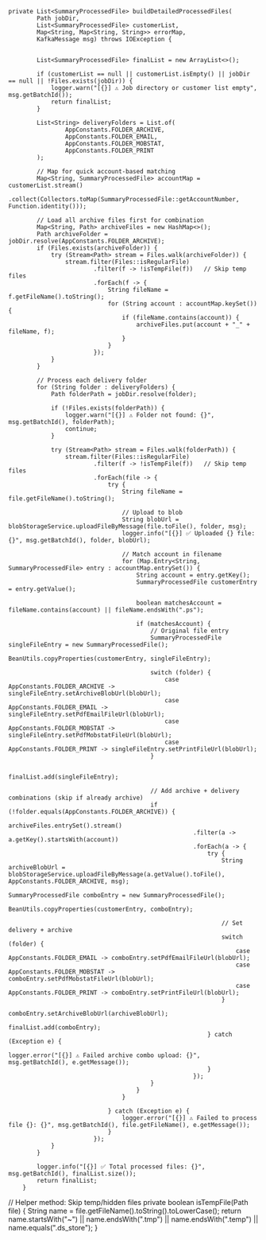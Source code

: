     private List<SummaryProcessedFile> buildDetailedProcessedFiles(
            Path jobDir,
            List<SummaryProcessedFile> customerList,
            Map<String, Map<String, String>> errorMap,
            KafkaMessage msg) throws IOException {


            List<SummaryProcessedFile> finalList = new ArrayList<>();

            if (customerList == null || customerList.isEmpty() || jobDir == null || !Files.exists(jobDir)) {
                logger.warn("[{}] ⚠️ Job directory or customer list empty", msg.getBatchId());
                return finalList;
            }

            List<String> deliveryFolders = List.of(
                    AppConstants.FOLDER_ARCHIVE,
                    AppConstants.FOLDER_EMAIL,
                    AppConstants.FOLDER_MOBSTAT,
                    AppConstants.FOLDER_PRINT
            );

            // Map for quick account-based matching
            Map<String, SummaryProcessedFile> accountMap = customerList.stream()
                    .collect(Collectors.toMap(SummaryProcessedFile::getAccountNumber, Function.identity()));

            // Load all archive files first for combination
            Map<String, Path> archiveFiles = new HashMap<>();
            Path archiveFolder = jobDir.resolve(AppConstants.FOLDER_ARCHIVE);
            if (Files.exists(archiveFolder)) {
                try (Stream<Path> stream = Files.walk(archiveFolder)) {
                    stream.filter(Files::isRegularFile)
                            .filter(f -> !isTempFile(f))   // Skip temp files
                            .forEach(f -> {
                                String fileName = f.getFileName().toString();
                                for (String account : accountMap.keySet()) {
                                    if (fileName.contains(account)) {
                                        archiveFiles.put(account + "_" + fileName, f);
                                    }
                                }
                            });
                }
            }

            // Process each delivery folder
            for (String folder : deliveryFolders) {
                Path folderPath = jobDir.resolve(folder);

                if (!Files.exists(folderPath)) {
                    logger.warn("[{}] ⚠️ Folder not found: {}", msg.getBatchId(), folderPath);
                    continue;
                }

                try (Stream<Path> stream = Files.walk(folderPath)) {
                    stream.filter(Files::isRegularFile)
                            .filter(f -> !isTempFile(f))   // Skip temp files
                            .forEach(file -> {
                                try {
                                    String fileName = file.getFileName().toString();

                                    // Upload to blob
                                    String blobUrl = blobStorageService.uploadFileByMessage(file.toFile(), folder, msg);
                                    logger.info("[{}] ✅ Uploaded {} file: {}", msg.getBatchId(), folder, blobUrl);

                                    // Match account in filename
                                    for (Map.Entry<String, SummaryProcessedFile> entry : accountMap.entrySet()) {
                                        String account = entry.getKey();
                                        SummaryProcessedFile customerEntry = entry.getValue();

                                        boolean matchesAccount = fileName.contains(account) || fileName.endsWith(".ps");

                                        if (matchesAccount) {
                                            // Original file entry
                                            SummaryProcessedFile singleFileEntry = new SummaryProcessedFile();
                                            BeanUtils.copyProperties(customerEntry, singleFileEntry);

                                            switch (folder) {
                                                case AppConstants.FOLDER_ARCHIVE -> singleFileEntry.setArchiveBlobUrl(blobUrl);
                                                case AppConstants.FOLDER_EMAIL -> singleFileEntry.setPdfEmailFileUrl(blobUrl);
                                                case AppConstants.FOLDER_MOBSTAT -> singleFileEntry.setPdfMobstatFileUrl(blobUrl);
                                                case AppConstants.FOLDER_PRINT -> singleFileEntry.setPrintFileUrl(blobUrl);
                                            }

                                            finalList.add(singleFileEntry);

                                            // Add archive + delivery combinations (skip if already archive)
                                            if (!folder.equals(AppConstants.FOLDER_ARCHIVE)) {
                                                archiveFiles.entrySet().stream()
                                                        .filter(a -> a.getKey().startsWith(account))
                                                        .forEach(a -> {
                                                            try {
                                                                String archiveBlobUrl = blobStorageService.uploadFileByMessage(a.getValue().toFile(), AppConstants.FOLDER_ARCHIVE, msg);
                                                                SummaryProcessedFile comboEntry = new SummaryProcessedFile();
                                                                BeanUtils.copyProperties(customerEntry, comboEntry);

                                                                // Set delivery + archive
                                                                switch (folder) {
                                                                    case AppConstants.FOLDER_EMAIL -> comboEntry.setPdfEmailFileUrl(blobUrl);
                                                                    case AppConstants.FOLDER_MOBSTAT -> comboEntry.setPdfMobstatFileUrl(blobUrl);
                                                                    case AppConstants.FOLDER_PRINT -> comboEntry.setPrintFileUrl(blobUrl);
                                                                }
                                                                comboEntry.setArchiveBlobUrl(archiveBlobUrl);
                                                                finalList.add(comboEntry);
                                                            } catch (Exception e) {
                                                                logger.error("[{}] ⚠️ Failed archive combo upload: {}", msg.getBatchId(), e.getMessage());
                                                            }
                                                        });
                                            }
                                        }
                                    }

                                } catch (Exception e) {
                                    logger.error("[{}] ⚠️ Failed to process file {}: {}", msg.getBatchId(), file.getFileName(), e.getMessage());
                                }
                            });
                }
            }

            logger.info("[{}] ✅ Total processed files: {}", msg.getBatchId(), finalList.size());
            return finalList;
        }

// Helper method: Skip temp/hidden files
        private boolean isTempFile(Path file) {
            String name = file.getFileName().toString().toLowerCase();
            return name.startsWith("~") || name.endsWith(".tmp") || name.endsWith(".temp") || name.equals(".ds_store");
        }
